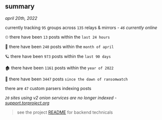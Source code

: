 
## summary
_april 20th, 2022_

currently tracking `95` groups across `135` relays & mirrors - _`46` currently online_

⏲ there have been `13` posts within the `last 24 hours`

🦈 there have been `240` posts within the `month of april`

🪐 there have been `973` posts within the `last 90 days`

🏚 there have been `1161` posts within the `year of 2022`

🦕 there have been `3447` posts `since the dawn of ransomwatch`

there are `47` custom parsers indexing posts

_`20` sites using v2 onion services are no longer indexed - [support.torproject.org](https://support.torproject.org/onionservices/v2-deprecation/)_

> see the project [README](https://github.com/thetanz/ransomwatch#ransomwatch--) for backend technicals
